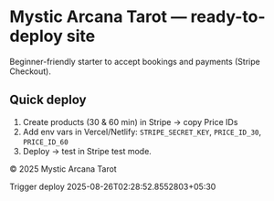 # Mystic Arcana Tarot — ready-to-deploy site

Beginner-friendly starter to accept bookings and payments (Stripe Checkout).

## Quick deploy
1) Create products (30 & 60 min) in Stripe → copy Price IDs  
2) Add env vars in Vercel/Netlify: `STRIPE_SECRET_KEY`, `PRICE_ID_30`, `PRICE_ID_60`  
3) Deploy → test in Stripe test mode.

© 2025 Mystic Arcana Tarot

Trigger deploy 2025-08-26T02:28:52.8552803+05:30
